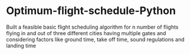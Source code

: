# Optimum-flight-schedule-Python
Built a feasible basic flight scheduling algorithm for n number of flights flying in and out of three different cities having multiple gates and considering factors like ground time, take off time, sound regulations and landing time
